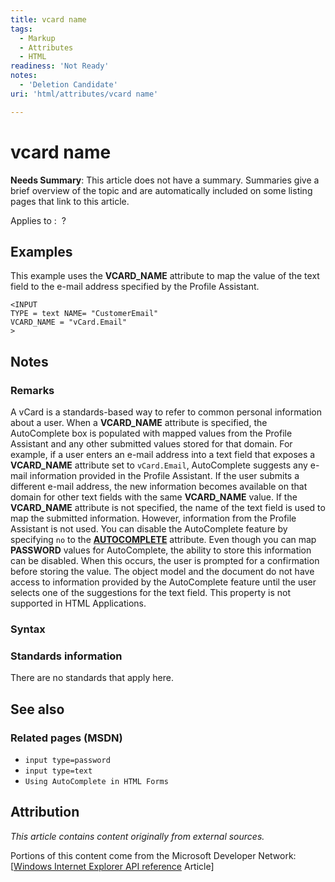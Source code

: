 ```yaml
---
title: vcard name
tags:
  - Markup
  - Attributes
  - HTML
readiness: 'Not Ready'
notes:
  - 'Deletion Candidate'
uri: 'html/attributes/vcard name'

---
```

# vcard name

**Needs Summary**: This article does not have a summary. Summaries give a brief overview of the topic and are automatically included on some listing pages that link to this article.

Applies to
:    ?

## Examples

This example uses the **VCARD\_NAME** attribute to map the value of the text field to the e-mail address specified by the Profile Assistant.

    <INPUT
    TYPE = text NAME= "CustomerEmail"
    VCARD_NAME = "vCard.Email"
    >

## Notes

### Remarks

A vCard is a standards-based way to refer to common personal information about a user. When a **VCARD\_NAME** attribute is specified, the AutoComplete box is populated with mapped values from the Profile Assistant and any other submitted values stored for that domain. For example, if a user enters an e-mail address into a text field that exposes a **VCARD\_NAME** attribute set to `vCard.Email`, AutoComplete suggests any e-mail information provided in the Profile Assistant. If the user submits a different e-mail address, the new information becomes available on that domain for other text fields with the same **VCARD\_NAME** value. If the **VCARD\_NAME** attribute is not specified, the name of the text field is used to map the submitted information. However, information from the Profile Assistant is not used. You can disable the AutoComplete feature by specifying `no` to the [**AUTOCOMPLETE**](/html/attributes/autocomplete) attribute. Even though you can map **PASSWORD** values for AutoComplete, the ability to store this information can be disabled. When this occurs, the user is prompted for a confirmation before storing the value. The object model and the document do not have access to information provided by the AutoComplete feature until the user selects one of the suggestions for the text field. This property is not supported in HTML Applications.

### Syntax

### Standards information

There are no standards that apply here.

## See also

### Related pages (MSDN)

-   `input type=password`
-   `input type=text`
-   `Using AutoComplete in HTML Forms`

## Attribution

*This article contains content originally from external sources.*

Portions of this content come from the Microsoft Developer Network: [[Windows Internet Explorer API reference](http://msdn.microsoft.com/en-us/library/ie/hh828809%28v=vs.85%29.aspx) Article]

